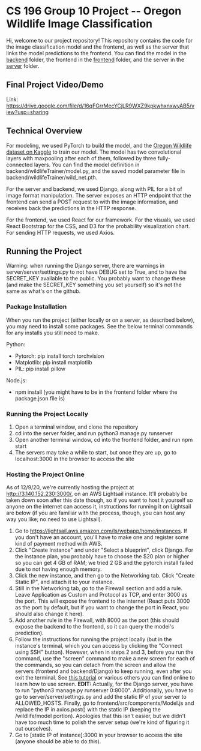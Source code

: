 # CS 196 Group 10 Project -- Oregon Wildlife Image Classification

Hi, welcome to our project repository! This repository contains the code for the image classification model and the frontend, as well as the server that links the model predictions to the frontend. You can find the model in the [backend](https://github.com/CS196Illinois/group10/tree/master/backend) folder, the frontend in the [frontend](https://github.com/CS196Illinois/group10/tree/master/frontend) folder, and the server in the [server](https://github.com/CS196Illinois/group10/tree/master/server) folder.

## Final Project Video/Demo
Link: https://drive.google.com/file/d/16qFGrrMecYCjLR9WXZ9kpkwhxnxwyAB5/view?usp=sharing

## Technical Overview
For modeling, we used PyTorch to build the model, and the [Oregon Wildlife dataset on Kaggle](https://www.kaggle.com/virtualdvid/oregon-wildlife/notebooks) to train our model. The model has two convolutional layers with maxpooling after each of them, followed by three fully-connected layers. You can find the model definition in backend/wildlifeTrainer/model.py, and the saved model parameter file in backend/wildlifeTrainer/wild_net.pth.

For the server and backend, we used Django, along with PIL for a bit of image format manipulation. The server exposes an HTTP endpoint that the frontend can send a POST request to with the image information, and receives back the predictions in the HTTP response.

For the frontend, we used React for our framework. For the visuals, we used React Bootstrap for the CSS, and D3 for the probability visualization chart. For sending HTTP requests, we used Axios.

## Running the Project
Warning: when running the Django server, there are warnings in server/server/settings.py to not have DEBUG set to True, and to have the SECRET_KEY available to the public. You probably want to change these (and make the SECRET_KEY something you set yourself) so it's not the same as what's on the github.

### Package Installation
When you run the project (either locally or on a server, as described below), you may need to install some packages. See the below
terminal commands for any installs you still need to make.

Python:
- Pytorch: pip install torch torchvision
- Matplotlib: pip install matplotlib
- PIL: pip install pillow

Node.js:
- npm install (you might have to be in the frontend folder where the package.json file is)

### Running the Project Locally
1. Open a terminal window, and clone the repository
2. cd into the server folder, and run python3 manage.py runserver
3. Open another terminal window, cd into the frontend folder, and run npm start
4. The servers may take a while to start, but once they are up, go to localhost:3000 in the browser to access the site

### Hosting the Project Online
As of 12/9/20, we're currently hosting the project at http://3.140.152.230:3000/, on an AWS Lightsail instance. It'll probably be taken down soon after this date though, so if you want to host it yourself so anyone on the internet can access it, instructions for running it on Lightsail are below (if you are familiar with the process, though, you can host any way you like; no need to use Lightsail).

1. Go to https://lightsail.aws.amazon.com/ls/webapp/home/instances. If you don't have an account, you'll have to make one and register some kind of payment method with AWS.
2. Click "Create Instance" and under "Select a blueprint", click Django. For the instance plan, you probably have to choose the $20 plan or higher so you can get 4 GB of RAM; we tried 2 GB and the pytorch install failed due to not having enough memory.
3. Click the new instance, and then go to the Networking tab. Click "Create Static IP", and attach it to your instance.
4. Still in the Networking tab, go to the Firewall section and add a rule. Leave Application as Custom and Protocol as TCP, and enter 3000 as the port. This will expose the frontend to the internet (React puts 3000 as the port by default, but if you want to change the port in React, you should also change it here).
5. Add another rule in the Firewall, with 8000 as the port (this should expose the backend to the frontend, so it can query the model's prediction).
6. Follow the instructions for running the project locally (but in the instance's terminal, which you can access by clicking the "Connect using SSH" button). However, when in steps 2 and 3, before you run the command, use the "screen" command to make a new screen for each of the commands, so you can detach from the screen and allow the servers (frontend and backend/Django) to keep running, even after you exit the terminal. See [this tutorial](https://linuxize.com/post/how-to-use-linux-screen/) or various others you can find online to learn how to use screen.
**EDIT:** Actually, for the Django server, you have to run "python3 manage.py runserver 0:8000". Additionally, you have to go to server/server/settings.py and add the static IP of your server to ALLOWED_HOSTS. Finally, go to frontend/src/components/Model.js and replace the IP in axios.post() with the static IP (keeping the /wildlife/model portion). Apologies that this isn't easier, but we didn't have too much time to polish the server setup (we're kind of figuring it out ourselves).
7. Go to [static IP of instance]:3000 in your browser to access the site (anyone should be able to do this).
